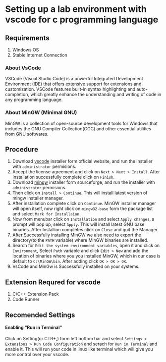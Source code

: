 # Setting up a lab environment with vscode for c programming language

## Requirements
1. Windows OS
2. Stable Internet Connection

### About VsCode
VSCode (Visual Studio Code) is a powerful Integrated Development Environment (IDE) that offers extensive support for extensions and customization. VSCode features built-in syntax highlighting and auto-completion, which greatly enhance the understanding and writing of code in any programming language.

### About MinGW (Minimal GNU)
MinGW is a collection of open-source development tools for Windows that includes the GNU Compiler Collection(GCC) and other essential utilities from GNU softwares.

## Procedure
1. Download [vscode](https://code.visualstudio.com/download) installer form official website, and run the installer with `administrator` permisions.
2. Accept the license agreement and click on `Next > Next > Install`. After Installation successfully complete click on `Finish`.
4. Download [mingw](ceforge.net/projects/mingw/) installer form sourceforge, and run the installer with `administrator` permisions.
5. Then click on `Install > Continue`. This will install latest version of mingw installer manager.
6. After installation complete click on `Continue`. MinGW installer manager will open itself, now right click on `mingw32-base` form the package list and select `Mark for Installaion`.
7. Now from menubar click on `Installation` and select `Apply changes`, a prompt will pop up, select `Apply`. This will install latest GNU base binaries. After Installion completes click on `Close` and quit the Manager.
8. After Successfully installing MinGW we also need to export the directory(to the `PATH` variable) where MinGW binaries are installed.
9. Search for `Edit the system environment variables`, open it and click on `Environment`, Select `Path` variable and click `Edit > New` and add the location of binaries where you you installed MinGW, which in our case is default to `C:\MinGW\bin`. After adding click `OK > OK > OK`.
10. VsCode and MinGw is Successfully installed on your systems.

## Extension Requred for vscode
1. C/C++ Extension Pack
2. Code Runner

## Recomended Settings
#### Enabling "Run in Terminal"
Click on Setting(or CTR+,) form left bottom bar and select `Settings > Extensions > Run Code Configuration` and serach for `Run in Terminal` and enable it. This will run your code in linux like terminal which will give you more control over your vscode.
